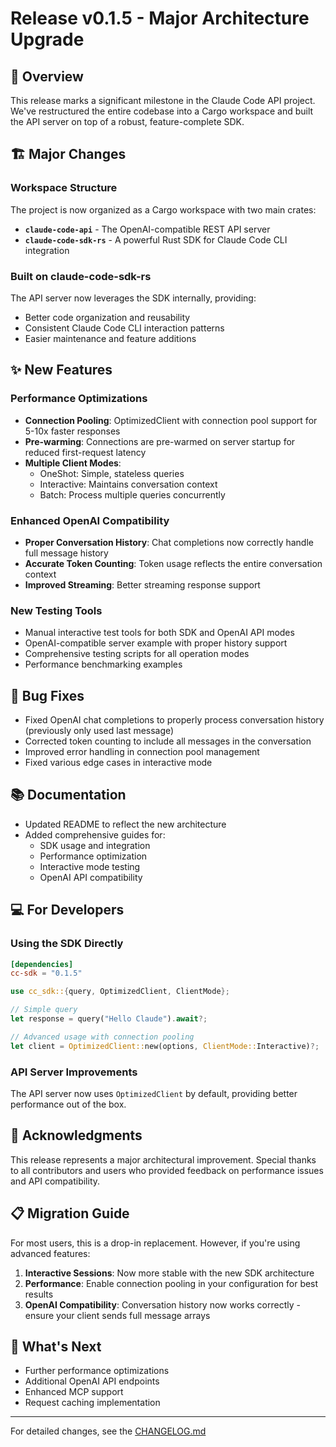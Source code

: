 # Release v0.1.5 - Major Architecture Upgrade

## 🎉 Overview

This release marks a significant milestone in the Claude Code API project. We've restructured the entire codebase into a Cargo workspace and built the API server on top of a robust, feature-complete SDK.

## 🏗️ Major Changes

### Workspace Structure
The project is now organized as a Cargo workspace with two main crates:
- **`claude-code-api`** - The OpenAI-compatible REST API server
- **`claude-code-sdk-rs`** - A powerful Rust SDK for Claude Code CLI integration

### Built on claude-code-sdk-rs
The API server now leverages the SDK internally, providing:
- Better code organization and reusability
- Consistent Claude Code CLI interaction patterns
- Easier maintenance and feature additions

## ✨ New Features

### Performance Optimizations
- **Connection Pooling**: OptimizedClient with connection pool support for 5-10x faster responses
- **Pre-warming**: Connections are pre-warmed on server startup for reduced first-request latency
- **Multiple Client Modes**:
  - OneShot: Simple, stateless queries
  - Interactive: Maintains conversation context
  - Batch: Process multiple queries concurrently

### Enhanced OpenAI Compatibility
- **Proper Conversation History**: Chat completions now correctly handle full message history
- **Accurate Token Counting**: Token usage reflects the entire conversation context
- **Improved Streaming**: Better streaming response support

### New Testing Tools
- Manual interactive test tools for both SDK and OpenAI API modes
- OpenAI-compatible server example with proper history support
- Comprehensive testing scripts for all operation modes
- Performance benchmarking examples

## 🐛 Bug Fixes

- Fixed OpenAI chat completions to properly process conversation history (previously only used last message)
- Corrected token counting to include all messages in the conversation
- Improved error handling in connection pool management
- Fixed various edge cases in interactive mode

## 📚 Documentation

- Updated README to reflect the new architecture
- Added comprehensive guides for:
  - SDK usage and integration
  - Performance optimization
  - Interactive mode testing
  - OpenAI API compatibility

## 💻 For Developers

### Using the SDK Directly
```toml
[dependencies]
cc-sdk = "0.1.5"
```

```rust
use cc_sdk::{query, OptimizedClient, ClientMode};

// Simple query
let response = query("Hello Claude").await?;

// Advanced usage with connection pooling
let client = OptimizedClient::new(options, ClientMode::Interactive)?;
```

### API Server Improvements
The API server now uses `OptimizedClient` by default, providing better performance out of the box.

## 🙏 Acknowledgments

This release represents a major architectural improvement. Special thanks to all contributors and users who provided feedback on performance issues and API compatibility.

## 📋 Migration Guide

For most users, this is a drop-in replacement. However, if you're using advanced features:

1. **Interactive Sessions**: Now more stable with the new SDK architecture
2. **Performance**: Enable connection pooling in your configuration for best results
3. **OpenAI Compatibility**: Conversation history now works correctly - ensure your client sends full message arrays

## 🚀 What's Next

- Further performance optimizations
- Additional OpenAI API endpoints
- Enhanced MCP support
- Request caching implementation

---

For detailed changes, see the [CHANGELOG.md](CHANGELOG.md)